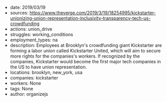- date: 2019/03/19
- sources: https://www.theverge.com/2019/3/19/18254995/kickstarter-unionizing-union-representation-inclusivity-transparency-tech-us-crowdfunding
- actions: union_drive
- struggles: working_conditions
- employment_types: na
- description: Employees at Brooklyn's crowdfunding giant Kickstarter are forming a labor union called Kickstarter United, which will aim to secure more rights for the companies's workers. If recognized by the companies, Kickstarter would become the first major tech companies in the US to have union representation.
- locations: brooklyn, new_york, usa
- companies: kickstarter
- workers: None
- tags: None
- author: organizejs
